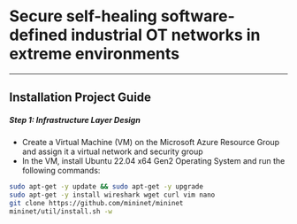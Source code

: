 # Secure self-healing software-defined industrial OT networks in extreme environments 
---
Installation Project Guide
---



##### Step 1: Infrastructure Layer Design
- Create a Virtual Machine (VM) on the Microsoft Azure Resource Group and assign it a virtual network and security group
- In the VM, install Ubuntu 22.04 x64 Gen2 Operating System and run the following commands:

``` bash
sudo apt-get -y update && sudo apt-get -y upgrade
sudo apt-get -y install wireshark wget curl vim nano 
git clone https://github.com/mininet/mininet 
mininet/util/install.sh -w
```
  
